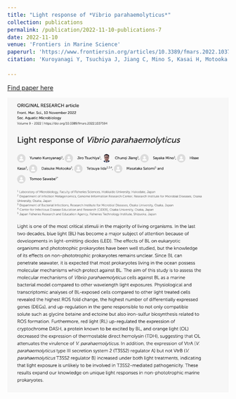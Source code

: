 ```yaml
---
title: "Light response of *Vibrio parahaemolyticus*"
collection: publications
permalink: /publication/2022-11-10-publications-7
date: 2022-11-10
venue: 'Frontiers in Marine Science'
paperurl: 'https://www.frontiersin.org/articles/10.3389/fmars.2022.1037594/full'
citation: 'Kuroyanagi Y, Tsuchiya J, Jiang C, Mino S, Kasai H, Motooka D, Iida T, Satomi M and Sawabe T (2022) Light response of Vibrio parahaemolyticus. Front. Mar. Sci. 9:1037594. doi: 10.3389/fmars.2022.1037594'

---
```


<a href='https://www.frontiersin.org/articles/10.3389/fmars.2022.1037594/full'>Find paper here</a>

<img src="/images/pub-screencut/pub07.png"  align=center />
